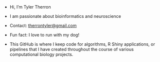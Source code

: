 - Hi, I’m Tyler Therron
- I am passionate about bioinformatics and neuroscience
- Contact: therrontyler@gmail.com
- Fun fact: I love to run with my dog!

- This GitHub is where I keep code for algorithms, R Shiny applications, or pipelines that I have created throughout the course of various computational biology projects.
